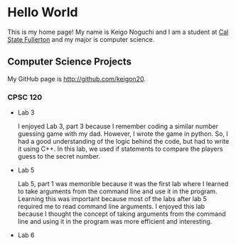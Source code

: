 # Hello World

This is my home page! My name is Keigo Noguchi and I am a student at [Cal State Fullerton](http://www.fullerton.edu/) and my major is computer science.

## Computer Science Projects

My GitHub page is http://github.com/keigon20.

### CPSC 120

* Lab 3

    I enjoyed Lab 3, part 3 because I remember coding a similar number guessing game with my dad. However, I wrote the game in python. So, I had a good understanding of the logic behind the code, but had to write it using C++. In this lab, we used if statements to compare the players guess to the secret number.

* Lab 5

    Lab 5, part 1 was memorible because it was the first lab where I learned to take arguments from the command line and use it in the program. Learning this was important because most of the labs after lab 5 required me to read command line arguments. I enjoyed this lab because I thought the concept of taking arguments from the command line and using it in the program was more efficient and interesting.

* Lab 6

    